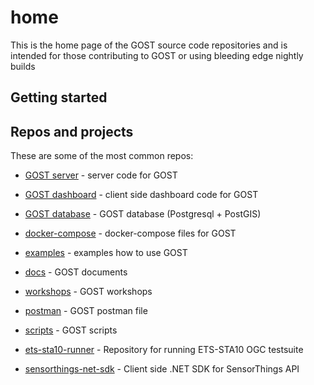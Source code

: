 # home

This is the home page of the GOST source code repositories and is intended for 
those contributing to GOST or using bleeding edge nightly builds

## Getting started

## Repos and projects

These are some of the most common repos:

- [GOST server](https://github.com/geodan/gost) - server code for GOST

- [GOST dashboard](https://github.com/gost/dashboard) - client side dashboard code for GOST

- [GOST database](https://github.com/gost/gost-db) - GOST database (Postgresql + PostGIS)

- [docker-compose](https://github.com/gost/docker-compose) - docker-compose files for GOST

- [examples](https://github.com/gost/examples) - examples how to use GOST

- [docs](https://github.com/gost/docs) - GOST documents

- [workshops](https://github.com/gost/workshops) - GOST workshops

- [postman](https://github.com/gost/postman) - GOST postman file

- [scripts](https://github.com/gost/scripts) - GOST scripts

- [ets-sta10-runner](https://github.com/gost/ets-sta10-runner) - Repository for running ETS-STA10 OGC testsuite

- [sensorthings-net-sdk](https://github.com/gost/sensorthings-net-sdk) - Client side .NET SDK for SensorThings API
















